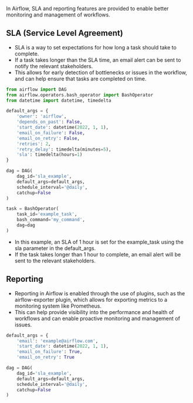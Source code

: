 In Airflow, SLA and reporting features are provided to enable better monitoring and management of workflows.

## SLA (Service Level Agreement)
- SLA is a way to set expectations for how long a task should take to complete. 
- If a task takes longer than the SLA time, an email alert can be sent to notify the relevant stakeholders. 
- This allows for early detection of bottlenecks or issues in the workflow, and can help ensure that tasks are completed on time.
```python
from airflow import DAG
from airflow.operators.bash_operator import BashOperator
from datetime import datetime, timedelta

default_args = {
    'owner': 'airflow',
    'depends_on_past': False,
    'start_date': datetime(2022, 1, 1),
    'email_on_failure': False,
    'email_on_retry': False,
    'retries': 2,
    'retry_delay': timedelta(minutes=5),
    'sla': timedelta(hours=1)
}

dag = DAG(
    dag_id='sla_example',
    default_args=default_args,
    schedule_interval='@daily',
    catchup=False
)

task = BashOperator(
    task_id='example_task',
    bash_command='my_command',
    dag=dag
)
```
- In this example, an SLA of 1 hour is set for the example_task using the sla parameter in the default_args. 
- If the task takes longer than 1 hour to complete, an email alert will be sent to the relevant stakeholders.

## Reporting
- Reporting in Airflow is enabled through the use of plugins, such as the airflow-exporter plugin, which allows for exporting metrics to a monitoring system like Prometheus. 
- This can help provide visibility into the performance and health of workflows and can enable proactive monitoring and management of issues.
```python
default_args = {
    'email': 'example@airflow.com',
    'start_date': datetime(2022, 1, 1),
    'email_on_failure': True,
    'email_on_retry': True

dag = DAG(
    dag_id='sla_example',
    default_args=default_args,
    schedule_interval='@daily',
    catchup=False
)
```
